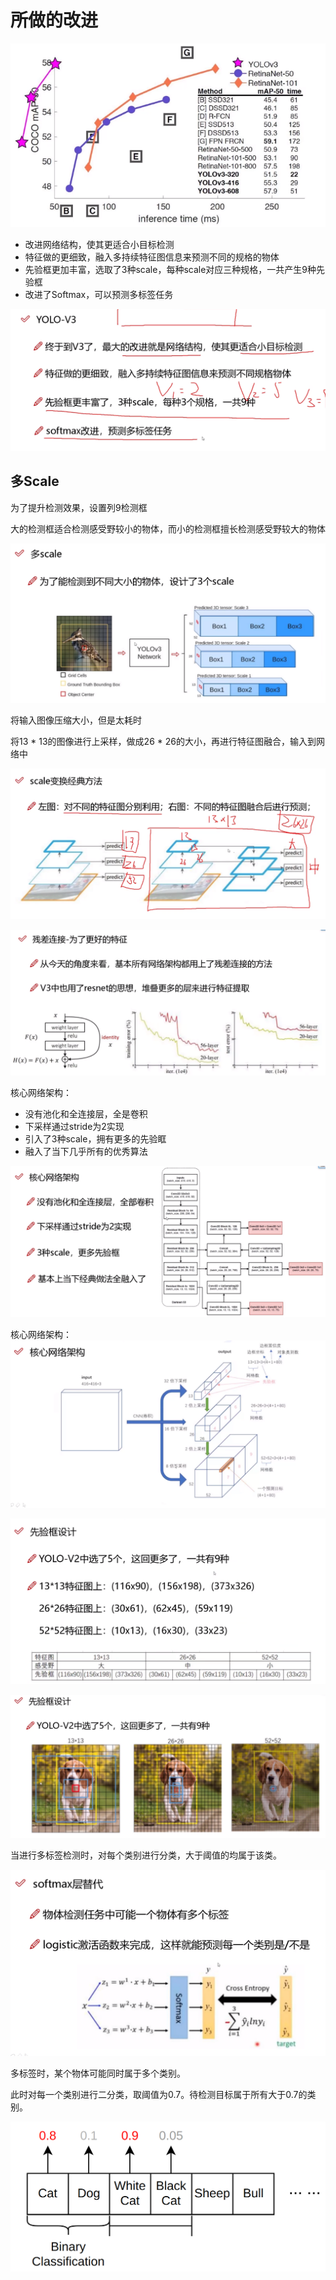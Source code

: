 # 所做的改进

![image-20230622151245507](./.assets/image-20230622151245507.png)



- 改进网络结构，使其更适合小目标检测
- 特征做的更细致，融入多持续特征图信息来预测不同的规格的物体
- 先验框更加丰富，选取了3种scale，每种scale对应三种规格，一共产生9种先验框
- 改进了Softmax，可以预测多标签任务

![image-20230622151957962](./.assets/image-20230622151957962.png)



## 多Scale

为了提升检测效果，设置列9检测框

大的检测框适合检测感受野较小的物体，而小的检测框擅长检测感受野较大的物体

![image-20230622152138173](./.assets/image-20230622152138173.png)



将输入图像压缩大小，但是太耗时

将13 * 13的图像进行上采样，做成26 * 26的大小，再进行特征图融合，输入到网络中

![](./.assets/image-20230622154109378.png)



![image-20230623180202067](./.assets/image-20230623180202067.png)



核心网络架构：

- 没有池化和全连接层，全是卷积
- 下采样通过stride为2实现
- 引入了3种scale，拥有更多的先验眶
- 融入了当下几乎所有的优秀算法

![image-20230623180711684](./.assets/image-20230623180711684.png)



核心网络架构：![image-20230623183147413](./.assets/image-20230623183147413.png)



![image-20230623183446759](./.assets/image-20230623183446759.png)



![image-20230623184210583](./.assets/image-20230623184210583.png)



当进行多标签检测时，对每个类别进行分类，大于阈值的均属于该类。



![image-20230623184219404](./.assets/image-20230623184219404.png)



多标签时，某个物体可能同时属于多个类别。

此时对每一个类别进行二分类，取阈值为0.7。待检测目标属于所有大于0.7的类别。

![image-20230624132311118](./.assets/image-20230624132311118.png)
